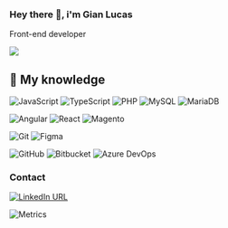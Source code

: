 ### Hey there 👋, i'm Gian Lucas

<!--
**LucasQuinhones/LucasQuinhones** is a ✨ _special_ ✨ repository because its `README.md` (this file) appears on your GitHub profile.

Here are some ideas to get you started:

- 🔭 I’m currently working on ...
- 🌱 I’m currently learning ...
- 👯 I’m looking to collaborate on ...
- 🤔 I’m looking for help with ...
- 💬 Ask me about ...
- 📫 How to reach me: ...
- 😄 Pronouns: ...
- ⚡ Fun fact: ...
-->

Front-end developer
<p><img src="https://komarev.com/ghpvc/?username=lucasquinhones&color=grey&style=flat-square"></p>

## :brain: My knowledge

![JavaScript](https://img.shields.io/badge/JavaScript-323330?style=for-the-badge&logo=javascript&logoColor=F7DF1E)
![TypeScript](https://img.shields.io/badge/typescript-2D79C7?style=for-the-badge&logo=typescript&logoColor=white)
![PHP](https://img.shields.io/badge/PHP-777BB4?style=for-the-badge&logo=php&logoColor=white)
![MySQL](https://img.shields.io/badge/MySQL-333333?style=for-the-badge&logo=mysql&logoColor=white)
![MariaDB](https://img.shields.io/badge/mariadb-C49A6C?style=for-the-badge&logo=mariadb&logoColor=white)

![Angular](https://img.shields.io/badge/angular-B52E31?style=for-the-badge&logo=angular&logoColor=white)
![React](https://img.shields.io/badge/react-18BCEE?style=for-the-badge&logo=react&logoColor=white)
![Magento](https://img.shields.io/badge/magento-F36324?style=for-the-badge&logo=magento&logoColor=white)

![Git](https://img.shields.io/badge/GIT-E44C30?style=for-the-badge&logo=git&logoColor=white)
![Figma](https://img.shields.io/badge/figma-FFFFFF?style=for-the-badge&logo=figma&logoColor=A55EFF)

![GitHub](https://img.shields.io/badge/GitHub-100000?style=for-the-badge&logo=github&logoColor=white)
![Bitbucket](https://img.shields.io/badge/bitbucket-0C55C4?style=for-the-badge&logo=bitbucket&logoColor=white)
![Azure DevOps](https://img.shields.io/badge/azuredevops-FFFFFF?style=for-the-badge&logo=azuredevops&logoColor=0077D6)

### Contact
[![LinkedIn URL](https://img.shields.io/badge/LinkedIn-0077B5?style=for-the-badge&logo=linkedin&logoColor=white)](https://www.linkedin.com/in/gian-alves/)


![Metrics](https://metrics.lecoq.io/LucasQuinhones)

